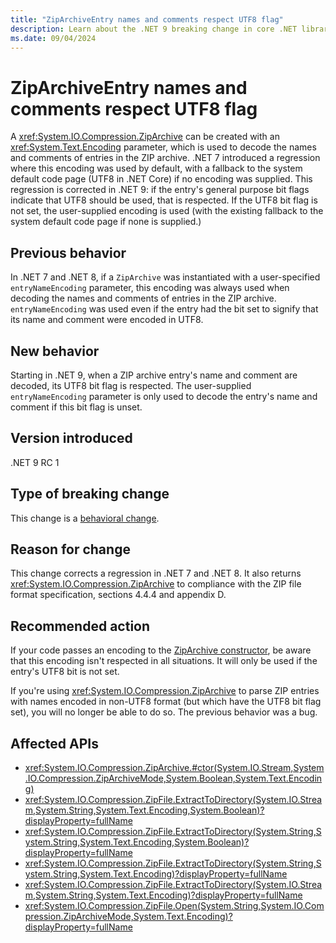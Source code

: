 ```yaml
---
title: "ZipArchiveEntry names and comments respect UTF8 flag"
description: Learn about the .NET 9 breaking change in core .NET libraries where ZipArchiveEntry names and comments now respect the UTF8 flag when decoding.
ms.date: 09/04/2024
---
```

# ZipArchiveEntry names and comments respect UTF8 flag

A <xref:System.IO.Compression.ZipArchive> can be created with an <xref:System.Text.Encoding> parameter, which is used to decode the names and comments of entries in the ZIP archive. .NET 7 introduced a regression where this encoding was used by default, with a fallback to the system default code page (UTF8 in .NET Core) if no encoding was supplied. This regression is corrected in .NET 9: if the entry's general purpose bit flags indicate that UTF8 should be used, that is respected. If the UTF8 bit flag is not set, the user-supplied encoding is used (with the existing fallback to the system default code page if none is supplied.)

## Previous behavior

In .NET 7 and .NET 8, if a `ZipArchive` was instantiated with a user-specified `entryNameEncoding` parameter, this encoding was always used when decoding the names and comments of entries in the ZIP archive. `entryNameEncoding` was used even if the entry had the bit set to signify that its name and comment were encoded in UTF8.

## New behavior

Starting in .NET 9, when a ZIP archive entry's name and comment are decoded, its UTF8 bit flag is respected. The user-supplied `entryNameEncoding` parameter is only used to decode the entry's name and comment if this bit flag is unset.

## Version introduced

.NET 9 RC 1

## Type of breaking change

This change is a [behavioral change](../../categories.md#behavioral-change).

## Reason for change

This change corrects a regression in .NET 7 and .NET 8. It also returns <xref:System.IO.Compression.ZipArchive> to compliance with the ZIP file format specification, sections 4.4.4 and appendix D.

## Recommended action

If your code passes an encoding to the [ZipArchive constructor](xref:System.IO.Compression.ZipArchive.#ctor(System.IO.Stream,System.IO.Compression.ZipArchiveMode,System.Boolean,System.Text.Encoding)), be aware that this encoding isn't respected in all situations. It will only be used if the entry's UTF8 bit is not set.

If you're using <xref:System.IO.Compression.ZipArchive> to parse ZIP entries with names encoded in non-UTF8 format (but which have the UTF8 bit flag set), you will no longer be able to do so. The previous behavior was a bug.

## Affected APIs

- <xref:System.IO.Compression.ZipArchive.#ctor(System.IO.Stream,System.IO.Compression.ZipArchiveMode,System.Boolean,System.Text.Encoding)>
- <xref:System.IO.Compression.ZipFile.ExtractToDirectory(System.IO.Stream,System.String,System.Text.Encoding,System.Boolean)?displayProperty=fullName>
- <xref:System.IO.Compression.ZipFile.ExtractToDirectory(System.String,System.String,System.Text.Encoding,System.Boolean)?displayProperty=fullName>
- <xref:System.IO.Compression.ZipFile.ExtractToDirectory(System.String,System.String,System.Text.Encoding)?displayProperty=fullName>
- <xref:System.IO.Compression.ZipFile.ExtractToDirectory(System.IO.Stream,System.String,System.Text.Encoding)?displayProperty=fullName>
- <xref:System.IO.Compression.ZipFile.Open(System.String,System.IO.Compression.ZipArchiveMode,System.Text.Encoding)?displayProperty=fullName>
